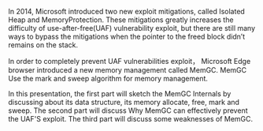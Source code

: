 In 2014, Microsoft introduced two new exploit mitigations, called Isolated Heap and MemoryProtection.
These mitigations greatly increases the difficulty of use-after-free(UAF) vulnerability exploit,
but there are still many ways to bypass the mitigations when the pointer to the freed block didn’t remains on the stack.

In order to completely prevent UAF vulnerabilities exploit，
Microsoft Edge browser introduced a new memory management called MemGC. 
MemGC Use the mark and sweep algorithm for memory management.

In this presentation, the first part will sketch the MemGC Internals by discussing about its data structure, 
its memory allocate, free, mark and sweep. The second part will discuss Why MemGC can effectively prevent the UAF'S exploit. 
The third part will discuss some weaknesses of MemGC.
